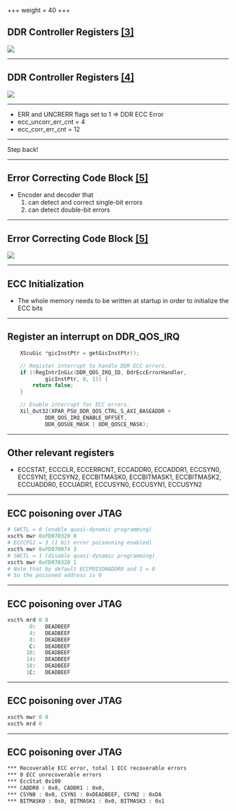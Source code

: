 +++
weight = 40
+++

## DDR Controller Registers [[3]](https://www.xilinx.com/html_docs/registers/ug1087/ddr_qos_ctrl___qos_irq_status.html)

![](/qos_irq_status.png)

---

## DDR Controller Registers [[4]](https://www.xilinx.com/html_docs/registers/ug1087/ddrc___eccerrcnt.html)

![](/eccerrcnt.png)

---

* ERR and UNCRERR flags set to 1 => DDR ECC Error
* ecc_uncorr_err_cnt = 4
* ecc_corr_err_cnt = 12

---

Step back!

---

## Error Correcting Code Block [[5]](https://www.xilinx.com/support/documentation/user_guides/ug1085-zynq-ultrascale-trm.pdf)

* Encoder and decoder that
	1. can detect and correct single-bit errors
	2. can detect double-bit errors 

---

## Error Correcting Code Block [[5]](https://www.xilinx.com/support/documentation/user_guides/ug1085-zynq-ultrascale-trm.pdf)

![](/ddr-ecc-block.png)

---

## ECC Initialization

* The whole memory needs to be written at startup in order to initialize the ECC bits

---

## Register an interrupt on DDR_QOS_IRQ

```c
	XScuGic *gicInstPtr = getGicInstPtr();

	// Register interrupt to handle DDR ECC errors.
	if (!RegIntrInGic(DDR_QOS_IRQ_ID, DdrEccErrorHandler,
			gicInstPtr, 0, 1)) {
		return false;
	}

	// Enable interrupt for ECC errors.
	Xil_Out32(XPAR_PSU_DDR_QOS_CTRL_S_AXI_BASEADDR +
			DDR_QOS_IRQ_ENABLE_OFFSET,
			DDR_QOSUE_MASK | DDR_QOSCE_MASK);
```

---

## Other relevant registers

* ECCSTAT, ECCCLR, ECCERRCNT, ECCADDR0, ECCADDR1, ECCSYN0, ECCSYN1, ECCSYN2, ECCBITMASK0, ECCBITMASK1, ECCBITMASK2, ECCUADDR0, ECCUADR1, ECCUSYN0, ECCUSYN1, ECCUSYN2

---

## ECC poisoning over JTAG

```tcl
# SWCTL = 0 (enable quasi-dynamic programming)
xsct% mwr 0xFD070320 0
# ECCCFG1 = 3 (1 bit error poisonning enabled)
xsct% mwr 0xFD070074 3
# SWCTL = 1 (disable quasi-dynamic programming)
xsct% mwr 0xFD070320 1
# Note that by default ECCPOISONADDR0 and 1 = 0
# So the poisoned address is 0
```

---

## ECC poisoning over JTAG

```tcl
xsct% mrd 0 8
       0:   DEADBEEF
       4:   DEADBEEF
       8:   DEADBEEF
       C:   DEADBEEF
      10:   DEADBEEF
      14:   DEADBEEF
      18:   DEADBEEF
      1C:   DEADBEEF
```

---

## ECC poisoning over JTAG

```tcl
xsct% mwr 0 0
xsct% mrd 0
```
---

## ECC poisoning over JTAG

```sh
*** Recoverable ECC error, total 1 ECC recoverable errors
*** 0 ECC unrecoverable errors
*** EccStat 0x100
*** CADDR0 : 0x0, CADDR1 : 0x0, 
*** CSYN0 : 0x0, CSYN1 : 0xDEADBEEF, CSYN2 : 0xDA
*** BITMASK0 : 0x0, BITMASK1 : 0x0, BITMASK3 : 0x1

```
